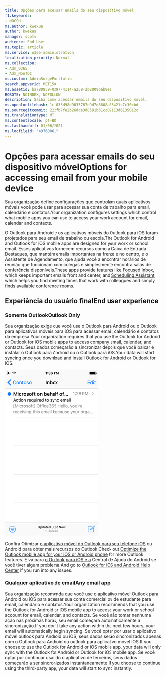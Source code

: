 ```yaml
---
title: Opções para acessar emails do seu dispositivo móvel
f1.keywords:
- NOCSH
ms.author: kwekua
author: kwekua
manager: scotv
audience: End User
ms.topic: article
ms.service: o365-administration
localization_priority: Normal
ms.collection:
- Adm_O365
- Adm_NonTOC
ms.custom: AdminSurgePortfolio
search.appverid: MET150
ms.assetid: ba780859-0297-4114-a258-2b2809bab9e6
ROBOTS: NOINDEX, NOFOLLOW
description: Saiba como acessar emails do seu dispositivo móvel.
ms.openlocfilehash: 1c1033d98d9035767e9d7d8608a33421c7c30cbd
ms.sourcegitcommit: 222fb7fe2b26dde3d8591b61cc02113d6135012c
ms.translationtype: MT
ms.contentlocale: pt-BR
ms.lasthandoff: 01/06/2021
ms.locfileid: "49760061"
---
```

# <a name="options-for-accessing-email-from-your-mobile-device"></a><span data-ttu-id="5ca76-103">Opções para acessar emails do seu dispositivo móvel</span><span class="sxs-lookup"><span data-stu-id="5ca76-103">Options for accessing email from your mobile device</span></span>

<span data-ttu-id="5ca76-104">Sua organização define configurações que controlam quais aplicativos móveis você pode usar para acessar sua conta de trabalho para email, calendário e contatos.</span><span class="sxs-lookup"><span data-stu-id="5ca76-104">Your organization configures settings which control what mobile apps you can use to access your work account for email, calendar and contacts.</span></span>

<span data-ttu-id="5ca76-105">O Outlook para Android e os aplicativos móveis do Outlook para iOS foram projetados para seu email de trabalho ou escola.</span><span class="sxs-lookup"><span data-stu-id="5ca76-105">The Outlook for Android and Outlook for iOS mobile apps are designed for your work or school email.</span></span> <span data-ttu-id="5ca76-106">Esses aplicativos [](https://support.microsoft.com/office/f445ad7f-02f4-4294-a82e-71d8964e3978)fornecem recursos como a Caixa de Entrada Destaques, que mantém emails importantes na frente e no centro, e o Assistente de Agendamento, [](https://support.microsoft.com/office/scheduling-made-easy-in-outlook-mobile-11c5bee5-d78a-4a2b-80c2-2b386ddb4470)que ajuda você a encontrar horários de reunião que funcionam com colegas e simplesmente encontra salas de conferência disponíveis.</span><span class="sxs-lookup"><span data-stu-id="5ca76-106">These apps provide features like [Focused Inbox](https://support.microsoft.com/office/f445ad7f-02f4-4294-a82e-71d8964e3978), which keeps important emails front and center, and [Scheduling Assistant](https://support.microsoft.com/office/scheduling-made-easy-in-outlook-mobile-11c5bee5-d78a-4a2b-80c2-2b386ddb4470), which helps you find meeting times that work with colleagues and simply finds available conference rooms.</span></span>
  
## <a name="end-user-experience"></a><span data-ttu-id="5ca76-107">Experiência do usuário final</span><span class="sxs-lookup"><span data-stu-id="5ca76-107">End user experience</span></span>

### <a name="outlook-only"></a><span data-ttu-id="5ca76-108">Somente Outlook</span><span class="sxs-lookup"><span data-stu-id="5ca76-108">Outlook Only</span></span>

<span data-ttu-id="5ca76-109">Sua organização exige que você use o Outlook para Android ou o Outlook para aplicativos móveis para iOS para acessar email, calendário e contatos da empresa.</span><span class="sxs-lookup"><span data-stu-id="5ca76-109">Your organization requires that you use the Outlook for Android or Outlook for iOS mobile apps to access company email, calendar, and contacts.</span></span> <span data-ttu-id="5ca76-110">Seus dados começarão a sincronizar depois que você baixar e instalar o Outlook para Android ou o Outlook para iOS.</span><span class="sxs-lookup"><span data-stu-id="5ca76-110">Your data will start syncing once you download and install Outlook for Android or Outlook for iOS.</span></span>

![Exemplo de email para usar o Outlook para sincronizar emails](../../media/798d942a-4181-4dcb-8039-cd9f2edd9723.png)

<span data-ttu-id="5ca76-112">Confira Otimizar [o aplicativo móvel do Outlook para seu telefone iOS](https://support.microsoft.com/office/de075b19-b73c-4d8a-841b-459982c7e890) ou Android para obter mais recursos do Outlook.</span><span class="sxs-lookup"><span data-stu-id="5ca76-112">Check out [Optimize the Outlook mobile app for your iOS or Android phone](https://support.microsoft.com/office/de075b19-b73c-4d8a-841b-459982c7e890) for more Outlook features.</span></span> <span data-ttu-id="5ca76-113">E vá para [o Outlook para iOS e a](https://support.microsoft.com/office/cd84214e-a5ac-4e95-9ea3-e07f78d0cde6) Central de Ajuda do Android se você tiver algum problema.</span><span class="sxs-lookup"><span data-stu-id="5ca76-113">And go to [Outlook for iOS and Android Help Center](https://support.microsoft.com/office/cd84214e-a5ac-4e95-9ea3-e07f78d0cde6) if you run into any issues.</span></span>

### <a name="any-email-app"></a><span data-ttu-id="5ca76-114">Qualquer aplicativo de email</span><span class="sxs-lookup"><span data-stu-id="5ca76-114">Any email app</span></span>

<span data-ttu-id="5ca76-115">Sua organização recomenda que você use o aplicativo móvel Outlook para Android ou iOS para acessar sua conta comercial ou de estudante para email, calendário e contatos.</span><span class="sxs-lookup"><span data-stu-id="5ca76-115">Your organization recommends that you use the Outlook for Android or iOS mobile app to access your work or school account for email, calendar, and contacts.</span></span> <span data-ttu-id="5ca76-116">Se você não tomar nenhuma ação nas próximas horas, seu email começará automaticamente a sincronização.</span><span class="sxs-lookup"><span data-stu-id="5ca76-116">If you don't take any action within the next few hours, your email will automatically begin syncing.</span></span> <span data-ttu-id="5ca76-117">Se você optar por usar o aplicativo móvel outlook para Android ou iOS, seus dados serão sincronizados apenas com o Outlook para Android ou outlook para aplicativo móvel iOS.</span><span class="sxs-lookup"><span data-stu-id="5ca76-117">If you choose to use the Outlook for Android or iOS mobile app, your data will only sync with the Outlook for Android or Outlook for iOS mobile app.</span></span> <span data-ttu-id="5ca76-118">Se você optar por continuar usando o aplicativo de terceiros, seus dados começarão a ser sincronizados instantaneamente.</span><span class="sxs-lookup"><span data-stu-id="5ca76-118">If you choose to continue using the third-party app, your data will start to sync instantly.</span></span>